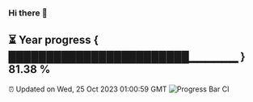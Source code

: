 ### Hi there 👋
⏳ Year progress { ████████████████████████▁▁▁▁▁▁ } 81.38 %
---
⏰ Updated on Wed, 25 Oct 2023 01:00:59 GMT
![Progress Bar CI](https://github.com/liununu/liununu/workflows/Progress%20Bar%20CI/badge.svg)
